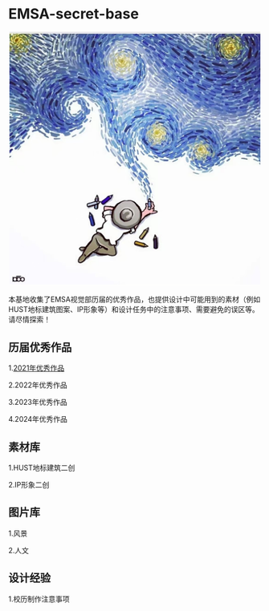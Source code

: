 # EMSA-secret-base

<p align='center'>
  <img src='images/梵高.jpg' width='500px'>
</p> 
本基地收集了EMSA视觉部历届的优秀作品，也提供设计中可能用到的素材（例如HUST地标建筑图案、IP形象等）和设计任务中的注意事项、需要避免的误区等。请尽情探索！

## 历届优秀作品

1.[2021年优秀作品](https://github.com/Samuels-Shi/EMSA-secret-base/tree/main/top%205%20in%202021)

2.2022年优秀作品

3.2023年优秀作品

4.2024年优秀作品
## 素材库
1.HUST地标建筑二创

2.IP形象二创
## 图片库
1.风景

2.人文
## 设计经验
1.校历制作注意事项

